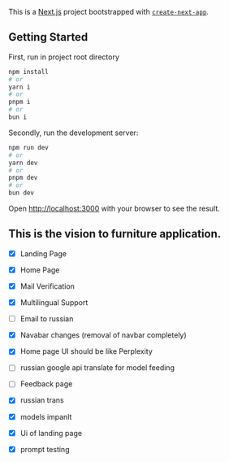 This is a [Next.js](https://nextjs.org/) project bootstrapped with [`create-next-app`](https://github.com/vercel/next.js/tree/canary/packages/create-next-app).

## Getting Started

First, run in project root directory

```bash
npm install
# or
yarn i
# or
pnpm i
# or
bun i
```

Secondly, run the development server:

```bash
npm run dev
# or
yarn dev
# or
pnpm dev
# or
bun dev
```

Open [http://localhost:3000](http://localhost:3000) with your browser to see the result.

## This is the vision to furniture application.

-   [x] Landing Page
-   [x] Home Page
-   [x] Mail Verification
-   [x] Multilingual Support

-   [ ] Email to russian
-   [x] Navabar changes (removal of navbar completely)
-   [x] Home page UI should be like Perplexity
-   [ ] russian google api translate for model feeding
-   [ ] Feedback page
-   [x] russian trans
-   [x] models impanlt
-   [x] Ui of landing page
-   [x] prompt testing
